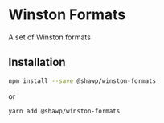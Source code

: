 # Winston Formats

A set of Winston formats

## Installation

```bash
npm install --save @shawp/winston-formats
```
or
```bash
yarn add @shawp/winston-formats
```


